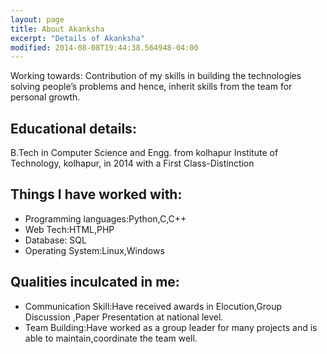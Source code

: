 ```yaml
---
layout: page
title: About Akanksha 
excerpt: "Details of Akanksha"
modified: 2014-08-08T19:44:38.564948-04:00  
---
```


Working towards: Contribution of my skills in building the technologies solving people’s problems and hence, inherit skills from the team for personal growth.

## Educational details:
B.Tech in Computer Science and Engg. from kolhapur Institute of Technology, kolhapur, in 2014 with a First Class-Distinction

## Things I have worked with:

* Programming languages:Python,C,C++
* Web Tech:HTML,PHP
* Database: SQL
* Operating System:Linux,Windows

## Qualities inculcated in me:
* Communication Skill:Have received awards in Elocution,Group Discussion ,Paper Presentation at national level.
* Team Building:Have worked as a group leader for many projects and is able to maintain,coordinate the team well. 
